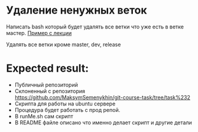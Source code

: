 # Удаление ненужных веток
Написать bash который будет удалять все ветки что уже есть в ветке мастер. [Пример с лекции](https://github.com/MaksymSemenykhin/git-course-example-1.3) 


Удалять все ветки кроме master, dev, release


# Expected result:
- Публичный репозиторий
- Склоненный с репозитория https://github.com/MaksymSemenykhin/git-course-task/tree/task%232
- Скрипта  для работы на ubuntu сервере
- Процедура будет работать с прод репой.
- В runMe.sh сам скрипт
- В README файле описано что именно делает скрипт и другие детали
